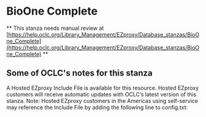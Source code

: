 # BioOne Complete
** This stanza needs manual review at [https://help.oclc.org/Library_Management/EZproxy/Database_stanzas/BioOne_Complete](https://help.oclc.org/Library_Management/EZproxy/Database_stanzas/BioOne_Complete) **

## Some of OCLC's notes for this stanza

A Hosted EZproxy Include File is available for this resource. Hosted EZproxy customers will receive automatic updates with OCLC&rsquo;s latest version of this stanza. Note: Hosted EZproxy customers in the Americas using self-service may reference the Include File by adding the following line to config.txt:

&nbsp;

